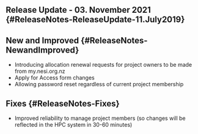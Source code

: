 Release Update - 03. November 2021 {#ReleaseNotes-ReleaseUpdate-11.July2019}
----------------------------------

New and Improved {#ReleaseNotes-NewandImproved}
----------------

-   Introducing allocation renewal requests for project owners to be
    made from my.nesi.org.nz
-   Apply for Access form changes
-   Allowing password reset regardless of current project membership 

Fixes {#ReleaseNotes-Fixes}
-----

-   Improved reliability to manage project members (so changes will be
    reflected in the HPC system in 30-60 minutes)

